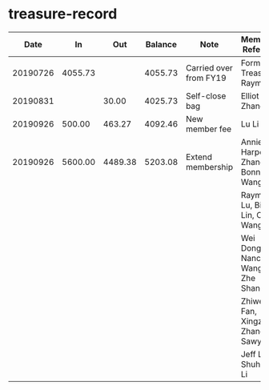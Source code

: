 # treasure-record

| Date     | In      | Out     | Balance | Note                   | Members Referred                     |
| -------- | ------- | ------- | ------- | ---------------------- | ------------------------------------ |
| 20190726 | 4055.73 |         | 4055.73 | Carried over from FY19 | Former Treasurer Raymond             |
| 20190831 |         |  30.00  | 4025.73 | Self-close bag         | Elliot Zhang                         |
| 20190926 |  500.00 | 463.27  | 4092.46 | New member fee         | Lu Li                                |
| 20190926 | 5600.00 | 4489.38 | 5203.08 | Extend membership      | Annie Liu, Harper Zhang, Bonnie Wang |
|          |         |         |         |                        | Raymond Lu, Bill Lin, Olivia Wang    |
|          |         |         |         |                        | Wei Dong, Nancy Wang, Zhe Shang      |
|          |         |         |         |                        | Zhiwei Fan, Xingzhi Zhang, Sawyer Li |
|          |         |         |         |                        | Jeff Liu, Shuhan Li                  |
